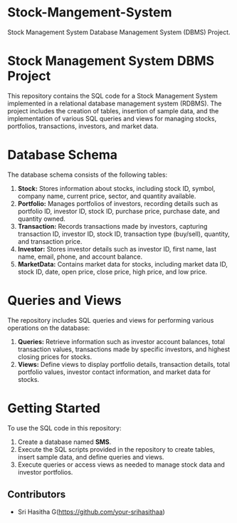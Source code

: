 # Stock-Mangement-System
Stock Management System Database Management System (DBMS) Project.

# Stock Management System DBMS Project

This repository contains the SQL code for a Stock Management System implemented in a relational database management system (RDBMS). The project includes the creation of tables, insertion of sample data, and the implementation of various SQL queries and views for managing stocks, portfolios, transactions, investors, and market data.

# Database Schema

The database schema consists of the following tables:

1. **Stock:** Stores information about stocks, including stock ID, symbol, company name, current price, sector, and quantity available.
2. **Portfolio:** Manages portfolios of investors, recording details such as portfolio ID, investor ID, stock ID, purchase price, purchase date, and quantity owned.
3. **Transaction:** Records transactions made by investors, capturing transaction ID, investor ID, stock ID, transaction type (buy/sell), quantity, and transaction price.
4. **Investor:** Stores investor details such as investor ID, first name, last name, email, phone, and account balance.
5. **MarketData:** Contains market data for stocks, including market data ID, stock ID, date, open price, close price, high price, and low price.

# Queries and Views

The repository includes SQL queries and views for performing various operations on the database:

1. **Queries:** Retrieve information such as investor account balances, total transaction values, transactions made by specific investors, and highest closing prices for stocks.
2. **Views:** Define views to display portfolio details, transaction details, total portfolio values, investor contact information, and market data for stocks.

# Getting Started

To use the SQL code in this repository:

1. Create a database named **SMS**.
2. Execute the SQL scripts provided in the repository to create tables, insert sample data, and define queries and views.
3. Execute queries or access views as needed to manage stock data and investor portfolios.

## Contributors

- Sri Hasitha G(https://github.com/your-srihasithaa)

